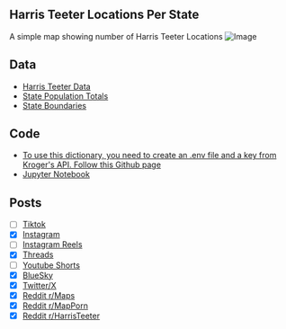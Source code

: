 ## Harris Teeter Locations Per State
A simple map showing number of Harris Teeter Locations
![Image](https://drive.google.com/uc?export=view&id=1rXPedyEC_DOF_ZpQK1oEKLWC18OEyElM)

## Data
* [Harris Teeter Data](https://developer.kroger.com/api-products/api/location-api-partner)
* [State Population Totals](https://www.census.gov/data/tables/time-series/demo/popest/2020s-state-total.html)
* [State Boundaries](https://www.census.gov/geographies/mapping-files/time-series/geo/carto-boundary-file.html)

## Code
* [To use this dictionary, you need to create an .env file and a key from Kroger's API. Follow this Github page](https://github.com/CupOfOwls/kroger-api)
* [Jupyter Notebook](FormatData.ipynb)

## Posts
- [ ] [Tiktok]()
- [x] [Instagram](https://www.instagram.com/p/DOTv-ZUD1ag/)
- [ ] [Instagram Reels]()
- [x] [Threads](https://www.threads.com/@vinemapper/post/DOTv-8nj9_Z)
- [ ] [Youtube Shorts]()
- [x] [BlueSky](https://bsky.app/profile/vinemapper.bsky.social/post/3lyb5ypdphk24)
- [x] [Twitter/X](https://x.com/VineMapper/status/1964735182013178352)
- [x] [Reddit r/Maps](https://www.reddit.com/r/Maps/comments/1nayffa/harris_teeter_locations_per_state/)
- [x] [Reddit r/MapPorn](https://www.reddit.com/r/MapPorn/comments/1nayfhq/harris_teeter_locations_per_state/)
- [x] [Reddit r/HarrisTeeter](https://www.reddit.com/r/harristeeter/comments/1nayk0g/harris_teeter_locations_per_state/)
